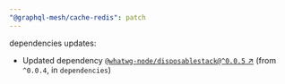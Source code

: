 ```yaml
---
"@graphql-mesh/cache-redis": patch
---
```

dependencies updates:
  - Updated dependency [`@whatwg-node/disposablestack@^0.0.5` ↗︎](https://www.npmjs.com/package/@whatwg-node/disposablestack/v/0.0.5) (from `^0.0.4`, in `dependencies`)
